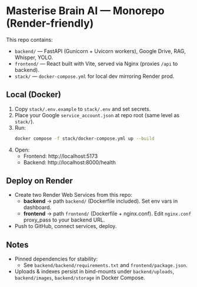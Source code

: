# Masterise Brain AI — Monorepo (Render-friendly)

This repo contains:
- `backend/` — FastAPI (Gunicorn + Uvicorn workers), Google Drive, RAG, Whisper, YOLO.
- `frontend/` — React built with Vite, served via Nginx (proxies `/api` to backend).
- `stack/` — `docker-compose.yml` for local dev mirroring Render prod.

## Local (Docker)
1. Copy `stack/.env.example` to `stack/.env` and set secrets.
2. Place your Google `service_account.json` at repo root (same level as `stack/`).
3. Run:
   ```bash
   docker compose -f stack/docker-compose.yml up --build
   ```
4. Open:
   - Frontend: http://localhost:5173
   - Backend:  http://localhost:8000/health

## Deploy on Render
- Create two Render Web Services from this repo:
  - **backend** → path `backend/` (Dockerfile included). Set env vars in dashboard.
  - **frontend** → path `frontend/` (Dockerfile + nginx.conf). Edit `nginx.conf` proxy_pass to your backend URL.
- Push to GitHub, connect services, deploy.

## Notes
- Pinned dependencies for stability:
  - See `backend/backend/requirements.txt` and `frontend/package.json`.
- Uploads & indexes persist in bind-mounts under `backend/uploads`, `backend/images`, `backend/storage` in Docker Compose.